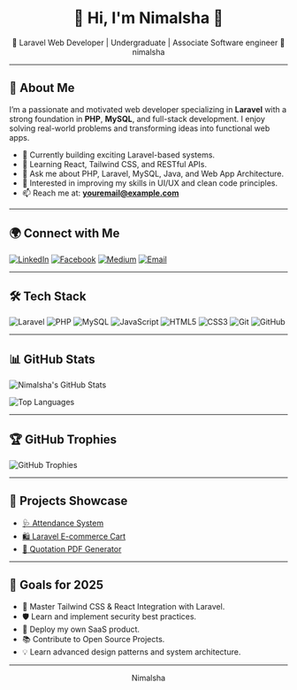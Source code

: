 <h1 align="center">🚀 Hi, I'm Nimalsha 🚀</h1>
<p align="center">
🔹 Laravel Web Developer | Undergraduate | Associate Software engineer 🔹<br>
nimalsha
</p>

---

## 🚀 About Me

I’m a passionate and motivated web developer specializing in **Laravel** with a strong foundation in **PHP**, **MySQL**, and full-stack development. I enjoy solving real-world problems and transforming ideas into functional web apps.

- 🔭 Currently building exciting Laravel-based systems.
- 🌱 Learning React, Tailwind CSS, and RESTful APIs.
- 💬 Ask me about PHP, Laravel, MySQL, Java, and Web App Architecture.
- 🧠 Interested in improving my skills in UI/UX and clean code principles.
- 📫 Reach me at: **youremail@example.com**

---

## 🌍 Connect with Me

[![LinkedIn](https://img.shields.io/badge/-LinkedIn-0077B5?style=flat&logo=Linkedin&logoColor=white)](https://www.linkedin.com/in/your-link)
[![Facebook](https://img.shields.io/badge/-Facebook-1877F2?style=flat&logo=facebook&logoColor=white)](https://www.facebook.com/your-profile)
[![Medium](https://img.shields.io/badge/-Medium-black?style=flat&logo=medium&logoColor=white)](https://medium.com/@your-profile)
[![Email](https://img.shields.io/badge/-Email-D14836?style=flat&logo=gmail&logoColor=white)](mailto:youremail@example.com)

---

## 🛠 Tech Stack

![Laravel](https://img.shields.io/badge/-Laravel-red?style=flat-square&logo=laravel)
![PHP](https://img.shields.io/badge/-PHP-777BB4?style=flat-square&logo=php)
![MySQL](https://img.shields.io/badge/-MySQL-4479A1?style=flat-square&logo=mysql)
![JavaScript](https://img.shields.io/badge/-JavaScript-F7DF1E?style=flat-square&logo=javascript&logoColor=black)
![HTML5](https://img.shields.io/badge/-HTML5-E34F26?style=flat-square&logo=html5)
![CSS3](https://img.shields.io/badge/-CSS3-1572B6?style=flat-square&logo=css3)
![Git](https://img.shields.io/badge/-Git-F05032?style=flat-square&logo=git)
![GitHub](https://img.shields.io/badge/-GitHub-181717?style=flat-square&logo=github)

---

## 📊 GitHub Stats

![Nimalsha's GitHub Stats](https://github-readme-stats.vercel.app/api?username=nimalsha&show_icons=true&theme=tokyonight)

![Top Languages](https://github-readme-stats.vercel.app/api/top-langs/?username=nimalsha&layout=compact&theme=tokyonight)

---

## 🏆 GitHub Trophies

![GitHub Trophies](https://github-profile-trophy.vercel.app/?username=nimalsha&theme=radical)

---

## 🚀 Projects Showcase

- [🩺 Attendance System](https://github.com/nimalsha/attendance-system)
- [🛍️ Laravel E-commerce Cart](https://github.com/nimalsha/laravel-cart)
- [📝 Quotation PDF Generator](https://github.com/nimalsha/pdf-quotation)

---

## 🎯 Goals for 2025

- 🌱 Master Tailwind CSS & React Integration with Laravel.
- 🛡️ Learn and implement security best practices.
- 🚀 Deploy my own SaaS product.
- 📚 Contribute to Open Source Projects.
- 💡 Learn advanced design patterns and system architecture.

---

<p align="center">Nimalsha</p>
